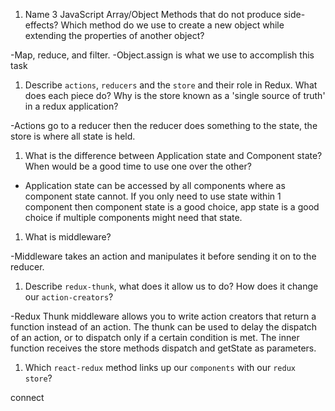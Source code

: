 1.  Name 3 JavaScript Array/Object Methods that do not produce side-effects? Which method do we use to create a new object while extending the properties of another object?

-Map, reduce, and filter.
-Object.assign is what we use to accomplish this task 

1.  Describe `actions`, `reducers` and the `store` and their role in Redux. What does each piece do? Why is the store known as a 'single source of truth' in a redux application?

-Actions go to a reducer then the reducer does something to the state, the store is where all state is held.

1.  What is the difference between Application state and Component state? When would be a good time to use one over the other?

- Application state can be accessed by all components where as component state cannot. If you only need to use state within 1 component then component state is a good choice, app state is a good choice if multiple components might need that state.

1.  What is middleware?

-Middleware takes an action and manipulates it before sending it on to the reducer.

1.  Describe `redux-thunk`, what does it allow us to do? How does it change our `action-creators`?

-Redux Thunk middleware allows you to write action creators that return a function instead of an action. The thunk can be used to delay the dispatch of an action, or to dispatch only if a certain condition is met. The inner function receives the store methods dispatch and getState as parameters.

1.  Which `react-redux` method links up our `components` with our `redux store`?

connect
